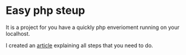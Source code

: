 # Easy php steup

It is a project for you have a quickly php enverioment running on your localhost.

I created an [article][post_link] explaining all steps that you need to do.

[post_link]: https://blog.erison.work/posts/how-to-easily-setup-php-on-your-machine/
